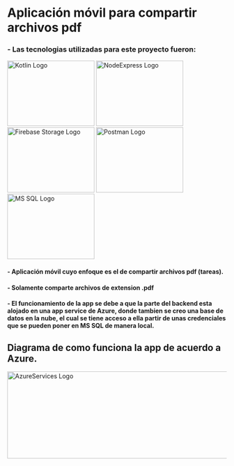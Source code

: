 # Aplicación móvil para compartir archivos pdf 
### - Las tecnologias utilizadas para este proyecto fueron:
<img src="https://codigoonclick.com/wp-content/uploads/2018/03/kotlin-con-android-caracteristicas.jpeg" alt="Kotlin Logo" width="200" height="150"/> <img src="https://miro.medium.com/v2/resize:fit:2000/1*HkM78Z1G5UKqQNCHwBHRfA.png" alt="NodeExpress Logo" width="200" height="150"/>
<img src="https://miro.medium.com/v2/1*oT_l6QxMdTN65-0gwFqeNg.png" alt="Firebase Storage Logo" width="200" height="150"/>
<img src="https://cdn.worldvectorlogo.com/logos/postman.svg" alt="Postman Logo" width="200" height="150"/><img src="https://logowik.com/content/uploads/images/microsoft-sql-server4529.jpg" alt="MS SQL Logo" width="200" height="150"/>


#### - Aplicación móvil cuyo enfoque es el de compartir archivos pdf (tareas).
#### - Solamente comparte archivos de extension .pdf
#### - El funcionamiento de la app se debe a que la parte del backend esta alojado en una app service de Azure, donde tambien se creo una base de datos en la nube, el cual se tiene acceso a ella partir de unas credenciales que se pueden poner en MS SQL de manera local.

## Diagrama de como funciona la app de acuerdo a Azure.
<img src="https://learn.microsoft.com/es-es/azure/app-service/media/tutorial-connect-msi-sql-database/architecture.png" alt="AzureServices Logo" width="700" height="200"/>
